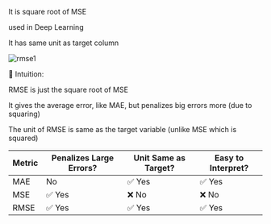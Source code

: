 It is square root of MSE

used in Deep Learning

It has same unit as target column

![rmse1](https://github.com/user-attachments/assets/4247d938-cf1e-4282-a4ff-f23a98b1355d)

🧠 Intuition:

RMSE is just the square root of MSE

It gives the average error, like MAE, but penalizes big errors more (due to squaring)

The unit of RMSE is same as the target variable (unlike MSE which is squared)




| Metric | Penalizes Large Errors? | Unit Same as Target? | Easy to Interpret? |
| ------ | ----------------------- | -------------------- | ------------------ |
| MAE    | No                      | ✅ Yes                | ✅ Yes              |
| MSE    | ✅ Yes                   | ❌ No                 | ❌ No               |
| RMSE   | ✅ Yes                   | ✅ Yes                | ✅ Yes              |


